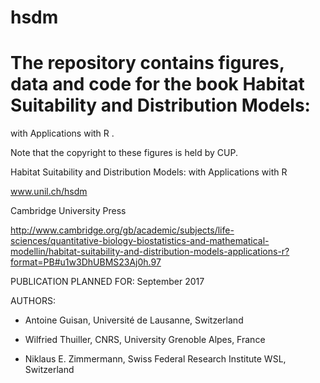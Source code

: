 # hsdm 
# The repository contains figures, data and code for the book Habitat Suitability and Distribution Models: 
with Applications with R .

Note that the copyright to these figures is held by CUP.

Habitat Suitability and Distribution Models: 
with Applications with R

www.unil.ch/hsdm


Cambridge University Press

http://www.cambridge.org/gb/academic/subjects/life-sciences/quantitative-biology-biostatistics-and-mathematical-modellin/habitat-suitability-and-distribution-models-applications-r?format=PB#u1w3DhUBMS23Aj0h.97

PUBLICATION PLANNED FOR: September 2017
 

AUTHORS:

- Antoine Guisan, Université de Lausanne, Switzerland

- Wilfried Thuiller, CNRS, University Grenoble Alpes, France

- Niklaus E. Zimmermann, Swiss Federal Research Institute WSL, Switzerland



